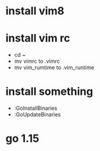 # install vim8

# install vim rc
+ cd ~
+ mv vimrc to .vimrc
+ mv vim_rumtime  to .vim_runtime 

# install something
+ :GoInstallBinaries
+ :GoUpdateBinaries

# go 1.15
